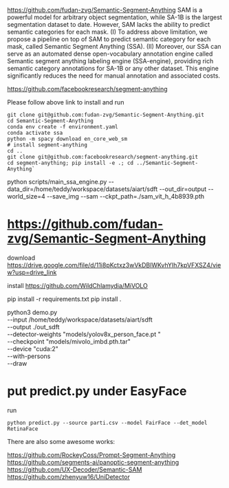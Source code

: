 https://github.com/fudan-zvg/Semantic-Segment-Anything
SAM is a powerful model for arbitrary object segmentation, while SA-1B is the largest segmentation dataset to date. However, SAM lacks the ability to predict semantic categories for each mask. (I) To address above limitation, we propose a pipeline on top of SAM to predict semantic category for each mask, called Semantic Segment Anything (SSA). (II) Moreover, our SSA can serve as an automated dense open-vocabulary annotation engine called Semantic segment anything labeling engine (SSA-engine), providing rich semantic category annotations for SA-1B or any other dataset. This engine significantly reduces the need for manual annotation and associated costs.



https://github.com/facebookresearch/segment-anything



Please follow above link to install and run

```
git clone git@github.com:fudan-zvg/Semantic-Segment-Anything.git
cd Semantic-Segment-Anything
conda env create -f environment.yaml
conda activate ssa
python -m spacy download en_core_web_sm
# install segment-anything
cd ..
git clone git@github.com:facebookresearch/segment-anything.git
cd segment-anything; pip install -e .; cd ../Semantic-Segment-Anything`
```


python scripts/main_ssa_engine.py --data_dir=/home/teddy/workspace/datasets/aiart/sdft --out_dir=output --world_size=4 --save_img --sam --ckpt_path=./sam_vit_h_4b8939.pth



# https://github.com/fudan-zvg/Semantic-Segment-Anything




download  https://drive.google.com/file/d/11i8pKctxz3wVkDBlWKvhYIh7kpVFXSZ4/view?usp=drive_link

install
https://github.com/WildChlamydia/MiVOLO

pip install -r requirements.txt
pip install .

python3 demo.py \
--input /home/teddy/workspace/datasets/aiart/sdft \
--output ./out_sdft \
--detector-weights "models/yolov8x_person_face.pt " \
--checkpoint "models/mivolo_imbd.pth.tar" \
--device "cuda:2" \
--with-persons \
--draw




# put predict.py under EasyFace 

run

`python predict.py --source parti.csv --model FairFace --det_model RetinaFace
`




There are also some awesome works:

https://github.com/RockeyCoss/Prompt-Segment-Anything
https://github.com/segments-ai/panoptic-segment-anything
https://github.com/UX-Decoder/Semantic-SAM
https://github.com/zhenyuw16/UniDetector